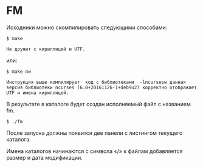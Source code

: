 FM
==

Исходники можно скомпилировать следующими способами:

	$ make

	Не дружит с кириллицей и UTF.

или:

	$ make nw

	Инструкция выше компилирует  код с библиотеками  -lncursesw данная версия библиотеки ncurses (6.0+20161126-1+deb9u2) корректно отображает UTF и имена кириллицей.

В результате в каталоге будет создан исполняемый файл с названием fm.

	$ ./fm

После запуска должны появится две панели с листингом текущего каталога.

Имена каталогов начинаются с символа «/» к файлам добавляется размер и дата модификации.
